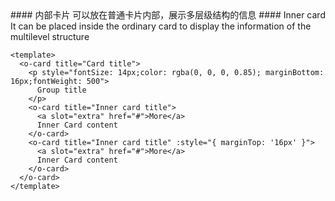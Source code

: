 <cn>
  #### 内部卡片
  可以放在普通卡片内部，展示多层级结构的信息
</cn>

<us>
  #### Inner card
  It can be placed inside the ordinary card to display the information of the multilevel structure
</us>

```vue
<template>
  <o-card title="Card title">
    <p style="fontSize: 14px;color: rgba(0, 0, 0, 0.85); marginBottom: 16px;fontWeight: 500">
      Group title
    </p>
    <o-card title="Inner card title">
      <a slot="extra" href="#">More</a>
      Inner Card content
    </o-card>
    <o-card title="Inner card title" :style="{ marginTop: '16px' }">
      <a slot="extra" href="#">More</a>
      Inner Card content
    </o-card>
  </o-card>
</template>
```
